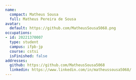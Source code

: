 ```yaml
---
name:
  compact: Matheus Sousa
  full: Matheus Pereira de Sousa
avatar:
  default: https://github.com/MatheusSousa5068.png
occupations:
- id: 20221370007
  type: student
  campus: ifpb-jp
  course: cstsi
  isFinished: false
addresses:
  github: https://github.com/MatheusSousa5068
  linkedin: https://www.linkedin.com/in/matheussousa5068/
---
```

